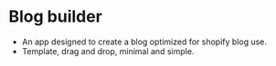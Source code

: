 # Blog builder

-   An app designed to create a blog optimized for shopify blog use.
-   Template, drag and drop, minimal and simple.

